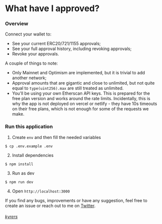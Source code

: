 # What have I approved?

### Overview

Connect your wallet to:
- See your current ERC20/721/1155 approvals;
- See your full approval history, including revoking approvals;
- Revoke your approvals.

A couple of things to note:
- Only Mainnet and Optimism are implemented, but it is trivial to add another network;
- Approval amounts that are gigantic and close to unlimited, but not quite equal to `type(uint256).max` are still treated as unlimited.
- You'll be using your own Etherscan API keys. This is prepared for the free plan version and works around the rate limits. Incidentally, this is why the app is not deployed on vercel or netlify - they have 10s timeouts on their free plans, which is not enough for some of the requests we make.

### Run this application

1. Create `env` and then fill the needed variables

```
$ cp .env.example .env
```

2. Install dependencies

```
$ npm install
```

3. Run as dev

```
$ npm run dev
```

4. Open `http://localhost:3000`


If you find any bugs, improvements or have any suggestion, feel free to create an issue or reach out to me on [Twitter](https://twitter.com/kyre_rs).

###### [kyrers](https://twitter.com/kyre_rs)
